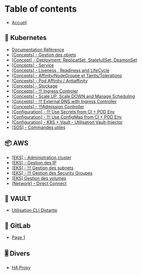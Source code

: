 # Table of contents

* [Accueil](README.md)

## 🧊 Kubernetes

* [Documentation Référence](kubernetes/documentation-reference.md)
* [\[Concepts\] - Gestion des objets](kubernetes/concepts-gestion-des-objets.md)
* [\[Concept\] - Deployment, ReplicatSet, StatefullSet, DeamonSet](kubernetes/concept-deployment-replicatset-statefullset-deamonset.md)
* [\[Concepts\] - Service](kubernetes/concepts-service.md)
* [\[Concepts\] - Liveness , Readiness and LifeCycle](kubernetes/concepts-liveness-readiness-and-lifecycle.md)
* [\[Concepts\] - Affinity/NodeGroupe et Taints/Tolerations](kubernetes/concepts-affinity-taints-and-tolerations.md)
* [\[Concepts\] - Pod Affinity / Antiaffinity](kubernetes/concepts-pod-affinity-antiaffinity.md)
* [\[Concepts\] - Stockage](kubernetes/vision-and-values.md)
* [\[Concepts\] - !!! Ingress Controler](kubernetes/concepts-ingress-controler.md)
* [\[Concepts\] - Scale UP, Scale DOWN and Manage Scheduling](kubernetes/concepts-scale-up-scale-down-and-manage-scheduling.md)
* [\[Concepts\] - !!! External DNS with Ingress Controller](kubernetes/concepts-external-dns-with-ingress-controller.md)
* [\[Concepts\] - !!!Admission Controller](kubernetes/concepts-admission-controller.md)
* [\[Configuration\] - !!! Use Secrets from CI + POD Env](kubernetes/configuration-use-secrets-from-ci-+-pod-env.md)
* [\[Configuration\] - !!! Use ConfigMap from CI + POD Env](kubernetes/configuration-use-configmap-from-ci-+-pod-env.md)
* [\[Configuration\] - K8S + Vault - Utilisation Vault-Injector](kubernetes/configuration-k8s-+-vault-utilisation-vault-injector.md)
* [\[SOS\] - Commandes utiles](kubernetes/sos-commandes-utiles.md)

## 📦 AWS

* [\[EKS\] - Administration cluster](aws/page-2.md)
* [\[EKS\] - Gestion des IP](aws/eks-gestion-des-ip.md)
* [\[EKS\] - !!! Gestion des subnets](aws/eks-gestion-des-subnets.md)
* [\[EKS\] - !!! Gestion des Security Groupes](aws/eks-gestion-des-security-groupes.md)
* [\[EKS\]  Gestion des volumes](aws/eks-gestion-des-volumes.md)
* [\[Network\] - Direct Connect](aws/network-direct-connect.md)

## 🔑 VAULT

* [Utilisation CLI Distante](vault/utilisation-cli-distante.md)

## 🦊 GitLab

* [Page 1](gitlab/page-1.md)

## 🎚 Divers

* [HA Proxy](divers/test-page.md)
